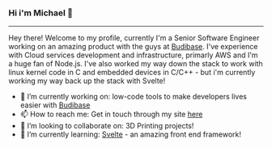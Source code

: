 ### Hi i'm Michael 👋
-------------------------------------

Hey there! Welcome to my profile, currently I'm a Senior Software Engineer working on an amazing product with the guys at [Budibase](https://www.budibase.com). I've experience with Cloud services development and infrastructure, primarly AWS and I'm a huge fan of Node.js. I've also worked my way down the stack to work with linux kernel code in C and embedded devices in C/C++ - but i'm currently working my way back up the stack with Svelte!

- 🔭 I’m currently working on: low-code tools to make developers lives easier with [Budibase](https://www.github.com/budibase/budibase)
- 📫 How to reach me: Get in touch through my site [here](https://www.michaeldrury.co.uk)
- 👯 I’m looking to collaborate on: 3D Printing projects!
- 🌱 I’m currently learning: [Svelte](https://www.github.com/sveltejs/svelte) - an amazing front end framework!
